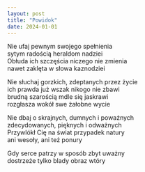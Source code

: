 ```yaml
---
layout: post
title: "Powidok"
date: 2024-01-01
---
```


Nie ufaj pewnym swojego spełnienia  
sytym radością heraldom nadziei  
Obłuda ich szczęścia niczego nie zmienia  
nawet zaklęta w słowa kaznodziei

Nie słuchaj gorzkich, zdeptanych przez życie  
ich prawda już wszak nikogo nie zbawi  
brudną szarością mdle się jaskrawi  
rozgłasza wokół swe żałobne wycie

Nie dbaj o skrajnych, dumnych i poważnych  
zdecydowanych, pięknych i odważnych  
Przywlókł Cię na świat przypadek natury  
ani wesoły, ani też ponury

Gdy serce patrzy w sposób zbyt uważny  
dostrzeże tylko blady obraz wtóry
